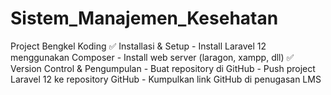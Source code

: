 # Sistem_Manajemen_Kesehatan
Project Bengkel Koding
✅ Installasi & Setup - Install Laravel 12 menggunakan Composer - Install web server (laragon, xampp, dll) 
✅ Version Control & Pengumpulan - Buat repository di GitHub - Push project Laravel 12 ke repository GitHub - Kumpulkan link GitHub di penugasan LMS
